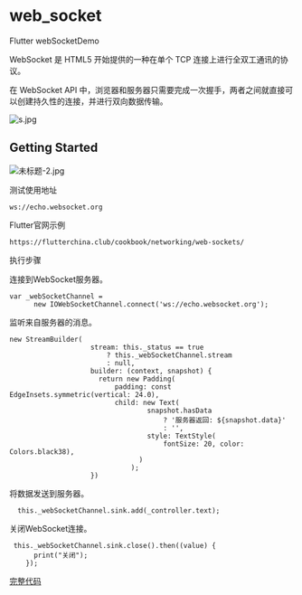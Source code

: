 # web_socket

Flutter webSocketDemo

WebSocket 是 HTML5 开始提供的一种在单个 TCP 连接上进行全双工通讯的协议。

在 WebSocket API 中，浏览器和服务器只需要完成一次握手，两者之间就直接可以创建持久性的连接，并进行双向数据传输。

![s.jpg](https://s3.us-west-2.amazonaws.com/secure.notion-static.com/5ea3fb84-f9f0-4860-ae4b-dcb659f9e5f1/Untitled.png?X-Amz-Algorithm=AWS4-HMAC-SHA256&X-Amz-Credential=AKIAT73L2G45O3KS52Y5%2F20200801%2Fus-west-2%2Fs3%2Faws4_request&X-Amz-Date=20200801T161619Z&X-Amz-Expires=86400&X-Amz-Signature=622f0d097027c74c0ea4e1e99c72d41388ae41e73aec9c64021b64ce4191a087&X-Amz-SignedHeaders=host&response-content-disposition=filename%20%3D%22Untitled.png%22)
## Getting Started


![未标题-2.jpg](https://upload-images.jianshu.io/upload_images/1419035-e2fb2b3c0dd2aa43.jpg?imageMogr2/auto-orient/strip%7CimageView2/2/w/1240)

测试使用地址 

```
ws://echo.websocket.org
```

Flutter官网示例

```
https://flutterchina.club/cookbook/networking/web-sockets/
```

执行步骤

连接到WebSocket服务器。
```
var _webSocketChannel =
      new IOWebSocketChannel.connect('ws://echo.websocket.org');
```

监听来自服务器的消息。

```
new StreamBuilder(
                    stream: this._status == true
                        ? this._webSocketChannel.stream
                        : null,
                    builder: (context, snapshot) {
                      return new Padding(
                          padding: const EdgeInsets.symmetric(vertical: 24.0),
                          child: new Text(
                                  snapshot.hasData
                                      ? '服务器返回: ${snapshot.data}'
                                      : '',
                                  style: TextStyle(
                                      fontSize: 20, color: Colors.black38),
                                )
                              );
                    })
```
将数据发送到服务器。

```
  this._webSocketChannel.sink.add(_controller.text);

```
关闭WebSocket连接。
```
 this._webSocketChannel.sink.close().then((value) {
      print("关闭");
    });
```

[完整代码](https://github.com/shabake/webSocket_Flutter/blob/master/lib/main.dart)


